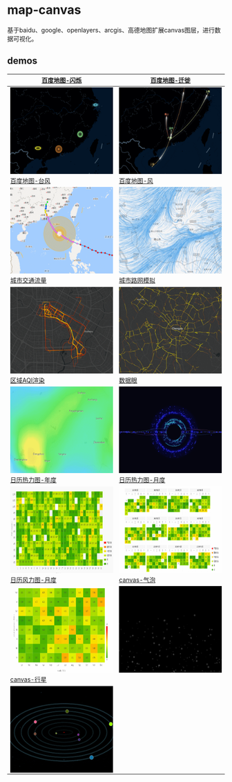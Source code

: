 <!--
 * @Author: your name
 * @Date: 2017-03-15 21:36:45
 * @LastEditTime: 2021-04-13 18:48:12
 * @LastEditors: Please set LastEditors
 * @Description: In User Settings Edit
 * @FilePath: \map-canvas\README.md
-->
# map-canvas
基于baidu、google、openlayers、arcgis、高德地图扩展canvas图层，进行数据可视化。

## demos
|   [百度地图-闪烁](https://kobef08.github.io/map-canvas/examples/baidu-map-flashmarker.html)  |  [百度地图-迁徙](https://kobef08.github.io/map-canvas/examples/baidu-map-move.html) |
|  ----   | ----  |
| <a href="https://kobef08.github.io/map-canvas/examples/baidu-map-flashmarker.html" target="_blank"><img src="./asset/001.gif" width = "300" height = "200" alt="百度地图-闪烁" align=center /></a>  | <a href="https://kobef08.github.io/map-canvas/examples/baidu-map-move.html" target="_blank"><img src="./asset/002.gif" width = "300" height = "200" alt="百度地图-迁徙" align=center /></a>  | 
| [百度地图-台风](https://kobef08.github.io/map-canvas/examples/baidu-map-typhoon-old.html)  | [百度地图-风](https://kobef08.github.io/map-canvas/examples/baidu-map-wind.html) |
|  <a href="https://kobef08.github.io/map-canvas/examples/baidu-map-typhoon-old.html" target="_blank"><img src="./asset/003.gif" width = "300" height = "200" alt="百度地图-台风" align=center /></a>   | <a href="https://kobef08.github.io/map-canvas/examples/baidu-map-wind-old.html" target="_blank"><img src="./asset/004.gif" width = "300" height = "200" alt="百度地图-风" align=center /></a>  |
|   [城市交通流量](https://kobef08.github.io/map-canvas/examples/arcgis-map-move.html)  |  [城市路网模拟](https://kobef08.github.io/map-canvas/examples/arcgis-map-road.html) |
|  <a href="https://kobef08.github.io/map-canvas/examples/arcgis-map-move.html" target="_blank"><img src="./asset/005.gif" width = "300" height = "200" alt="城市交通流量" align=center /></a>   | <a href="https://kobef08.github.io/map-canvas/examples/arcgis-map-road.html" target="_blank"><img src="./asset/006.gif" width = "300" height = "200" alt="城市路网模拟" align=center /></a>  |
|  [区域AQI渲染](https://kobef08.github.io/map-canvas/examples/arcgis-map-temperature.html)   | [数据眼](https://kobef08.github.io/map-canvas/examples/canvas-dataEye.html)  |
|  <a href="https://kobef08.github.io/map-canvas/examples/arcgis-map-temperature.html" target="_blank"><img src="./asset/007.gif" width = "300" height = "200" alt="区域AQI渲染" align=center /></a>   | <a href="https://kobef08.github.io/map-canvas/examples/canvas-dataEye.html" target="_blank"><img src="./asset/008.gif" width = "300" height = "200" alt="数据眼" align=center /></a>  |
|  [日历热力图-年度](https://kobef08.github.io/dazv/examples/canvas-calendar-year.html)   | [日历热力图-月度](https://kobef08.github.io/dazv/examples/canvas-calendar-month.html)  |
|  <a href="https://kobef08.github.io/dazv/examples/canvas-calendar-year.html" target="_blank"><img src="./asset/010.gif" width = "300" height = "200" alt="日历热力图-年度" align=center /></a>   | <a href="https://kobef08.github.io/dazv/examples/canvas-calendar-month.html" target="_blank"><img src="./asset/011.gif" width = "300" height = "200" alt="日历热力图-月度" align=center /></a>  |
|  [日历风力图-月度](https://kobef08.github.io/dazv/examples/canvas-wind-month.html)   | [canvas-气泡](https://kobef08.github.io/map-canvas/examples/canvas-bubble.html)  |
|  <a href="https://kobef08.github.io/dazv/examples/canvas-wind-month.html" target="_blank"><img src="./asset/012.gif" width = "300" height = "200" alt="日历风力图-月度" align=center /></a>   | <a href="https://kobef08.github.io/map-canvas/examples/canvas-bubble.html" target="_blank"><img src="./asset/013.gif" width = "300" height = "200" alt="canvas-气泡" align=center /></a>  |
|  [canvas-行星](https://kobef08.github.io/map-canvas/examples/canvas-planet.html)   |   |
|  <a href="https://kobef08.github.io/map-canvas/examples/canvas-planet.html" target="_blank"><img src="./asset/009.gif" width = "300" height = "200" alt="canvas-行星" align=center /></a>   |   |